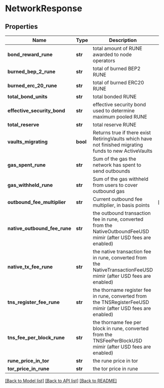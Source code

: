 # NetworkResponse

## Properties
Name | Type | Description | Notes
------------ | ------------- | ------------- | -------------
**bond_reward_rune** | **str** | total amount of RUNE awarded to node operators | 
**burned_bep_2_rune** | **str** | total of burned BEP2 RUNE | 
**burned_erc_20_rune** | **str** | total of burned ERC20 RUNE | 
**total_bond_units** | **str** | total bonded RUNE | 
**effective_security_bond** | **str** | effective security bond used to determine maximum pooled RUNE | 
**total_reserve** | **str** | total reserve RUNE | 
**vaults_migrating** | **bool** | Returns true if there exist RetiringVaults which have not finished migrating funds to new ActiveVaults | 
**gas_spent_rune** | **str** | Sum of the gas the network has spent to send outbounds | 
**gas_withheld_rune** | **str** | Sum of the gas withheld from users to cover outbound gas | 
**outbound_fee_multiplier** | **str** | Current outbound fee multiplier, in basis points | [optional] 
**native_outbound_fee_rune** | **str** | the outbound transaction fee in rune, converted from the NativeOutboundFeeUSD mimir (after USD fees are enabled) | 
**native_tx_fee_rune** | **str** | the native transaction fee in rune, converted from the NativeTransactionFeeUSD mimir (after USD fees are enabled) | 
**tns_register_fee_rune** | **str** | the thorname register fee in rune, converted from the TNSRegisterFeeUSD mimir (after USD fees are enabled) | 
**tns_fee_per_block_rune** | **str** | the thorname fee per block in rune, converted from the TNSFeePerBlockUSD mimir (after USD fees are enabled) | 
**rune_price_in_tor** | **str** | the rune price in tor | 
**tor_price_in_rune** | **str** | the tor price in rune | 

[[Back to Model list]](../README.md#documentation-for-models) [[Back to API list]](../README.md#documentation-for-api-endpoints) [[Back to README]](../README.md)

